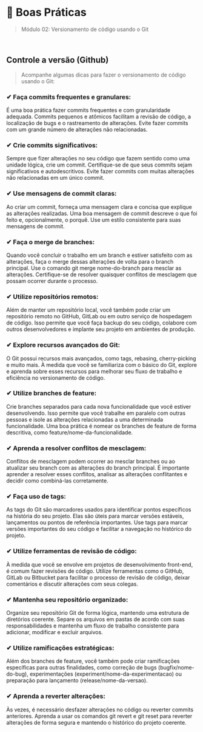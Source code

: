 # 📌 Boas Práticas
> Módulo 02: Versionamento de código usando o Git

<br>

## Controle a versão (Github)
> Acompanhe algumas dicas para fazer o versionamento de código usando o Git:

### ✔ Faça commits frequentes e granulares: 
É uma boa prática fazer commits frequentes e com granularidade adequada. Commits pequenos e atômicos facilitam a revisão de código, a localização de bugs e o rastreamento de alterações. Evite fazer commits com um grande número de alterações não relacionadas. 

### ✔ Crie commits significativos: 
Sempre que fizer alterações no seu código que fazem sentido como uma unidade lógica, crie um commit. Certifique-se de que seus commits sejam significativos e autodescritivos. Evite fazer commits com muitas alterações não relacionadas em um único commit.

### ✔ Use mensagens de commit claras: 
Ao criar um commit, forneça uma mensagem clara e concisa que explique as alterações realizadas. Uma boa mensagem de commit descreve o que foi feito e, opcionalmente, o porquê. Use um estilo consistente para suas mensagens de commit.

### ✔ Faça o merge de branches: 
Quando você concluir o trabalho em um branch e estiver satisfeito com as alterações, faça o merge dessas alterações de volta para o branch principal. Use o comando git merge nome-do-branch para mesclar as alterações. Certifique-se de resolver quaisquer conflitos de mesclagem que possam ocorrer durante o processo.

### ✔ Utilize repositórios remotos: 
Além de manter um repositório local, você também pode criar um repositório remoto no GitHub, GitLab ou em outro serviço de hospedagem de código. Isso permite que você faça backup do seu código, colabore com outros desenvolvedores e implante seu projeto em ambientes de produção.

### ✔ Explore recursos avançados do Git:
O Git possui recursos mais avançados, como tags, rebasing, cherry-picking e muito mais. À medida que você se familiariza com o básico do Git, explore e aprenda sobre esses recursos para melhorar seu fluxo de trabalho e eficiência no versionamento de código.

### ✔ Utilize branches de feature: 
Crie branches separados para cada nova funcionalidade que você estiver desenvolvendo. Isso permite que você trabalhe em paralelo com outras pessoas e isole as alterações relacionadas a uma determinada funcionalidade. Uma boa prática é nomear os branches de feature de forma descritiva, como feature/nome-da-funcionalidade.

### ✔ Aprenda a resolver conflitos de mesclagem: 
Conflitos de mesclagem podem ocorrer ao mesclar branches ou ao atualizar seu branch com as alterações do branch principal. É importante aprender a resolver esses conflitos, analisar as alterações conflitantes e decidir como combiná-las corretamente.

### ✔ Faça uso de tags: 
As tags do Git são marcadores usados para identificar pontos específicos na história do seu projeto. Elas são úteis para marcar versões estáveis, lançamentos ou pontos de referência importantes. Use tags para marcar versões importantes do seu código e facilitar a navegação no histórico do projeto.

### ✔ Utilize ferramentas de revisão de código: 
À medida que você se envolve em projetos de desenvolvimento front-end, é comum fazer revisões de código. Utilize ferramentas como o GitHub, GitLab ou Bitbucket para facilitar o processo de revisão de código, deixar comentários e discutir alterações com seus colegas.

### ✔ Mantenha seu repositório organizado: 
Organize seu repositório Git de forma lógica, mantendo uma estrutura de diretórios coerente. Separe os arquivos em pastas de acordo com suas responsabilidades e mantenha um fluxo de trabalho consistente para adicionar, modificar e excluir arquivos.

### ✔ Utilize ramificações estratégicas: 
Além dos branches de feature, você também pode criar ramificações específicas para outras finalidades, como correção de bugs (bugfix/nome-do-bug), experimentações (experiment/nome-da-experimentacao) ou preparação para lançamento (release/nome-da-versao).

### ✔ Aprenda a reverter alterações: 
Às vezes, é necessário desfazer alterações no código ou reverter commits anteriores. Aprenda a usar os comandos git revert e git reset para reverter alterações de forma segura e mantendo o histórico do projeto coerente.